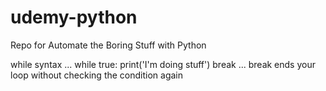# udemy-python
Repo for Automate the Boring Stuff with Python

while syntax
...
while true:
  print('I'm doing stuff')
  break
...
break ends your loop without checking the condition again